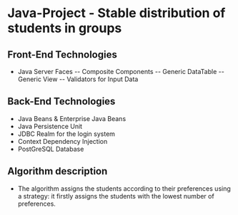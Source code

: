 # Java-Project - Stable distribution of students in groups
 
## Front-End Technologies
- Java Server Faces
-- Composite Components 
-- Generic DataTable 
-- Generic View
-- Validators for Input Data

## Back-End Technologies
- Java Beans & Enterprise Java Beans
- Java Persistence Unit
- JDBC Realm for the login system
- Context Dependency Injection
- PostGreSQL Database

## Algorithm description
- The algorithm assigns the students according to their preferences using a strategy: it firstly assigns the students with the lowest number of preferences. 

